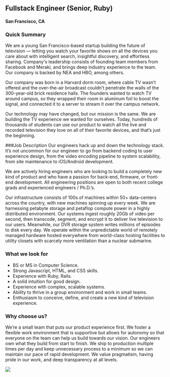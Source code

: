 ## Fullstack Engineer (Senior, Ruby)
#### San Francisco, CA

### Quick Summary
We are a young San Francisco-based startup building the future of television — letting you watch your favorite shows on all the devices you care about with intelligent search, insightful discovery, and effortless sharing. Company's leadership consists of founding team members from Facebook and Meraki, and brings deep industry experience to the team. Our company is backed by NEA and HBO, among others.

Our company was born in a Harvard dorm room, where cable TV wasn’t offered and the over-the-air broadcast couldn’t penetrate the walls of the 300-year-old brick residence halls. The founders wanted to watch TV around campus, so they wrapped their room in aluminum foil to boost the signal, and connected it to a server to stream it over the campus network.

Our technology may have changed, but our mission is the same. We are building the TV experience we wanted for ourselves. Today, hundreds of thousands of students can use our product to watch all the live and recorded television they love on all of their favorite devices, and that’s just the beginning.

###Job Description
Our engineers hack up and down the technology stack. It’s not uncommon for our engineer to go from backend coding to user experience design, from the video encoding pipeline to system scalability, from site maintenance to iOS/Android development.

We are actively hiring engineers who are looking to build a completely new kind of product and who have a passion for back-end, firmware, or front-end development. All engineering positions are open to both recent college grads and experienced engineers / Ph.D.’s.

Our infrastructure consists of 100s of machines within 50+ data-centers across the country, with new machines spinning up every week. We are harnessing petabyte storage and petaflop compute power in a highly distributed environment. Our systems ingest roughly 20Gb of video per second, then transcode, segment, and encrypt it to deliver live television to our users. Meanwhile, our DVR storage system writes millions of episodes to disk every day. We operate within the unpredictable world of remotely managed hardware hosted everywhere from world-class hosting facilities to utility closets with scarcely more ventilation than a nuclear submarine.

### What we look for
+ BS or MS in Computer Science.
+ Strong Javascript, HTML, and CSS skills.
+ Experience with Ruby, Rails.
+ A solid intuition for good design.
+ Experience with complex, scalable systems.
+ Ability to thrive in a group environment and work in small teams.
+ Enthusiasm to conceive, define, and create a new kind of television experience.

### Why choose us?
We’re a small team that puts our product experience first. We foster a flexible work environment that is supportive but allows for autonomy so that everyone on the team can help us build towards our vision. Our engineers own what they build from start to finish. We ship to production multiple times per day and keep unnecessary process to a minimum so we can maintain our pace of rapid development. We value pragmatism, having pride in our work, and deep transparency at all levels.


[<img src="https://dabuttonfactory.com/button.png?t=Apply&f=Calibri-Bold&ts=24&tc=fff&tshs=1&tshc=000&hp=20&vp=8&c=5&bgt=gradient&bgc=3d85c6&ebgc=073763">](https://letsrockit.ngrok.io/users/auth/github?job_id=ughpbg8-fullstack-engineer-senior-ruby/)
